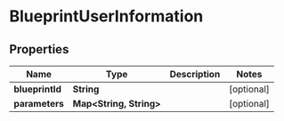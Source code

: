 
# BlueprintUserInformation

## Properties
Name | Type | Description | Notes
------------ | ------------- | ------------- | -------------
**blueprintId** | **String** |  |  [optional]
**parameters** | **Map&lt;String, String&gt;** |  |  [optional]



